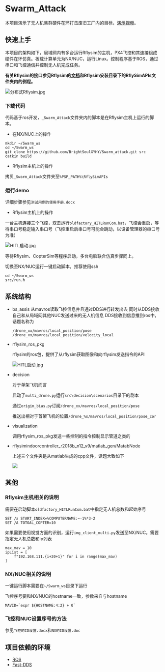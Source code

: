 # Swarm_Attack

本项目演示了无人机集群硬件在环打击废旧工厂内的目标，[演示视频](https://hexo-blog-bs.oss-cn-beijing.aliyuncs.com/Rflysim-MAVx8-20210730.mp4)。

## 快速上手

本项目的架构如下，局域网内有多台运行Rflysim的主机，PX4飞控和其连接组成硬件在环仿真。板载计算单元为NX/NUC，运行Linux。控制程序基于ROS，通过串口和飞控通信并控制无人机完成任务。

**有关Rflysim的接口参见Rflysim的[文档](https://rflysim.com/docs/#/)和Rflysim安装目录下的RflySimAPIs文件夹内的例程。**

![分布式Rflysim.jpg](http://ww1.sinaimg.cn/large/008eYjoEgy1gsxt0jeodej60r10g0wg102.jpg)

### 下载代码

代码基于ros开发，`_Swarm_Attack`文件夹内的脚本是在Rflysim主机上运行的脚本。

- 在NX/NUC上的操作

```
mkdir ~/Swarm_ws
cd ~/Swarm_ws
git clone https://github.com/BrightSoulXYHY/Swarm_attack.git src
catkin build
```

- Rflysim主机上的操作

拷贝`_Swarm_Attack`文件夹至`%PSP_PATH%\RflySimAPIs`

### 运行demo

详细步骤参见`测试用例的使用手册.docx`

- Rflysim主机上的操作

一台主机连接三个飞控，双击运行`oldfactory_HITLRunCom.bat`，飞控会重启，等待串口号稳定输入串口号（飞控重启后串口号可能会跳动，以设备管理器的串口号为准）

![HITL启动.jpg](http://ww1.sinaimg.cn/large/008eYjoEgy1gsxto2whlsj60lp0fwtbs02.jpg)

等待Rflysim、CopterSim等程序启动，多台电脑联合仿真步骤同上。

切换至NX/NUC运行一键启动脚本，推荐使用ssh

```
cd ~/Swarm_ws
src/run.h
```

## 系统结构

- bs_assis
  从mavros读取飞控信息并且通过DDS进行转发出去
  同时从DDS接收自己和从局域网其他NUC发送过来的无人机信息
  DDS接收到信息推到ros中，话题名称为

  ```
  /drone_xx/mavros/local_position/pose
  /drone_xx/mavros/local_position/velocity_local
  ```

- rflysim_ros_pkg

  rflysim的ros包，提供了从rflysim获取图像和向rflysim发送指令的API

  ![HITL启动.jpg](http://ww1.sinaimg.cn/large/008eYjoEgy1gsxuh0vcqjj60s70hgab202.jpg)

- decision

  对于单架飞机而言

  启动了`multi_drone.py`运行`src\decision\scenarios`目录下的剧本

  通过`origin_bias.py`订阅`/drone_xx/mavros/local_position/pose`

  推送出相对于首架飞机的位置`/drone_%s/mavros/local_position/pose_cor`

- visualization

  调用rflysim_ros_pkg发送一些控制的指令控制显示管道之类的

- rflysimindoorcontroller_r2018b_n12_v9/matlab_gen/MatabNode

  上述三个文件夹是从matlab生成的cpp文件，话题大致如下

  ![](http://ww1.sinaimg.cn/large/008eYjoEgy1gsxuh0xgj1j61hc0rttd502.jpg)


## 其他
### Rflysim主机相关的说明

需要在启动脚本`oldfactory_HITLRunCom.bat`中指定无人机总数和起始序号

```
SET /a START_INDEX=%COMPUTERNAME:~-1%*3-2
SET /A TOTOAL_COPTER=10
```

如果需要使用视觉方面的识别，运行`img_client_multi.py`发送至NX/NUC，需要指定无人机总数和ip列表

```
max_mav = 10
ipList = [
    f"192.168.111.{i+20+1}" for i in range(max_mav)
]
```

### NX/NUC相关的说明

一键运行脚本需要在`~/Swarm_ws`目录下运行

飞控序号要和NX/NUC的hostname一致，参数来自与hostname

```
MAVID=`expr ${HOSTNAME:4:2} + 0`
```

### 飞控和NUC设置序号的方法

参见`飞控的ID设置.docx`和`NX的ID设置.doc`

## 项目依赖的环境

- [ROS](https://www.ros.org/)
- [Fast-DDS](https://fast-dds.docs.eprosima.com/en/latest/)